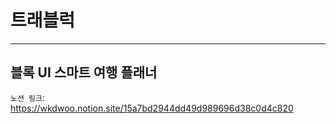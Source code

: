 # 트래블럭

---

## 블록 UI 스마트 여행 플래너 



`노션 링크`: https://wkdwoo.notion.site/15a7bd2944dd49d989696d38c0d4c820
